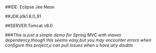 ##IDE: Eclipse Jee Neon

##JDK:jdk1.8.0_91

##SERVER:Tomcat v8.0

###*This is just a simple demo for Spring MVC with maven dependency,though this seems easy,but you may encounter errors when configure this project,u can pull Issues when u have any doubts*
